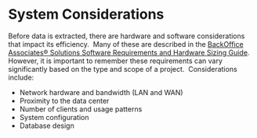 # System Considerations

Before data is extracted, there are hardware and software considerations
that impact its efficiency.  Many of these are described in the
[BackOffice Associates® Solutions Software Requirements and Hardware
Sizing
Guide](https://support.boaweb.com/hc/en-us/articles/115000353327-BackOffice-Associates-Solutions-Software-Requirements-and-Hardware-Sizing-Guide-7-0-2).
However, it is important to remember these requirements can vary
significantly based on the type and scope of a project.  Considerations
include:

  - Network hardware and bandwidth (LAN and WAN)
  - Proximity to the data center
  - Number of clients and usage patterns
  - System configuration
  - Database design
